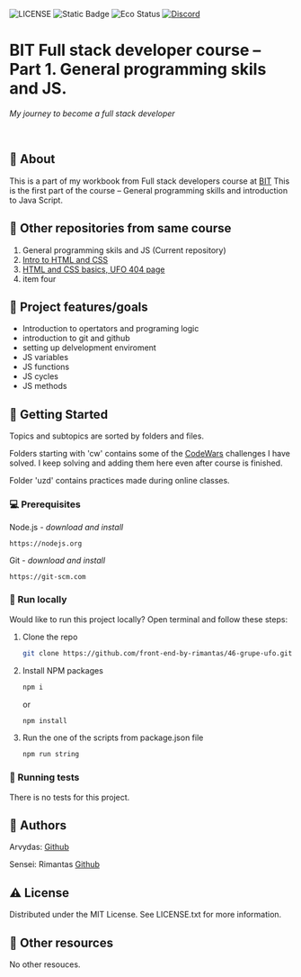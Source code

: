 
![LICENSE](https://img.shields.io/badge/license-MIT-blue.svg?style=flat-square)
![Static Badge](https://img.shields.io/badge/%20Coffe-Free-yellow)
![Eco Status](https://img.shields.io/badge/ECO-Friendly-green.svg)
[![Discord](https://discord.com/api/guilds/571393319201144843/widget.png)](https://discord.gg/dRwW4rw)

# BIT Full stack developer course – Part 1. General programming skils and JS.

_My journey to become a full stack developer_

<br>

## 🌟 About

This is a part of my workbook from Full stack developers course at [BIT](https://bit.lt/)
This is the first part of the course – General programming skills and introduction to Java Script.

## 🧭 Other repositories from same  course
1. General programming skils and JS (Current repository)
2. [Intro to HTML and CSS](https://github.com/madrakas/bit_02_Intro_to_HTML/)
3. [HTML and CSS basics, UFO 404 page](https://github.com/madrakas/bit_03_html-ufo)
4. item four

## 🎯 Project features/goals

- Introduction to opertators and programing logic
- introduction to git and github
- setting up delvelopment enviroment
- JS variables
- JS functions
- JS cycles
- JS methods
  
## 🧰 Getting Started
Topics and subtopics are sorted by folders and files.

Folders starting with 'cw' contains some of the [CodeWars](https://www.codewars.com/users/madrakas) challenges I have solved. I keep solving and adding them here even after course is finished.

Folder 'uzd' contains practices made during online classes.

### 💻 Prerequisites

Node.js - _download and install_

```
https://nodejs.org
```

Git - _download and install_

```
https://git-scm.com
```

### 🏃 Run locally

Would like to run this project locally? Open terminal and follow these steps:

1. Clone the repo
    ```sh
    git clone https://github.com/front-end-by-rimantas/46-grupe-ufo.git
    ```
2. Install NPM packages
    ```sh
    npm i
    ```
    or
    ```sh
    npm install
    ```
3. Run the one of the scripts from package.json file
    ```sh
    npm run string
    ```

### 🧪 Running tests

There is no tests for this project.

## 🎅 Authors

Arvydas: [Github](https://github.com/madrakas)

Sensei: Rimantas [Github](https://github.com/belauzas)

## ⚠️ License

Distributed under the MIT License. See LICENSE.txt for more information.

## 🔗 Other resources

No other resouces.
